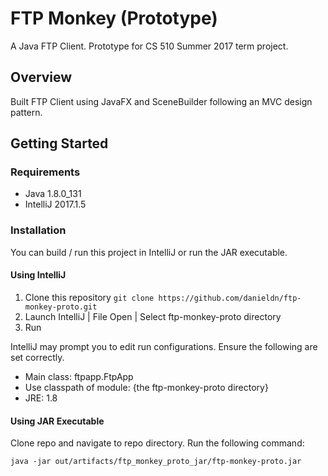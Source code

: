 # FTP Monkey (Prototype)

A Java FTP Client. Prototype for CS 510 Summer 2017 term project.

## Overview

Built FTP Client using JavaFX and SceneBuilder following an MVC design pattern.

## Getting Started

### Requirements

* Java 1.8.0_131
* IntelliJ 2017.1.5

### Installation

You can build / run this project in IntelliJ or run the JAR executable.

#### Using IntelliJ
1. Clone this repository `git clone https://github.com/danieldn/ftp-monkey-proto.git`
2. Launch IntelliJ | File Open | Select ftp-monkey-proto directory
3. Run

IntelliJ may prompt you to edit run configurations. Ensure the following are set correctly.
* Main class: ftpapp.FtpApp
* Use classpath of module: {the ftp-monkey-proto directory}
* JRE: 1.8

#### Using JAR Executable

Clone repo and navigate to repo directory. Run the following command:

`java -jar out/artifacts/ftp_monkey_proto_jar/ftp-monkey-proto.jar`

